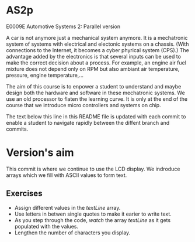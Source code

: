 # AS2p
E0009E Automotive Systems 2: Parallel version

A car is not anymore just a mechanical system anymore.
It is a mechatronic system of systems with electrical and electonic systems on a chassis.
(With connections to the Internet, it becomes a cyber phyrical system (CPS).)
The advantage added by the electronics is that several inputs can be used to make the correct decision about a process.
For example, an engine air fuel mixture does not depend only on RPM but also ambiant air temperature, pressure, engine temperature,...

The aim of this course is to enpower a student to understand and maybe design both the hardware and software in these mechatronic systems.
We use an old processor to flaten the learning curve.
It is only at the end of the course that we introduce micro controllers and systems on chip.

The text below this line in this README file is updated with each commit to enable a student to navigate rapidly between the diffent branch and commits.

# Version's aim
This commit is where we continue to use the LCD display.
We indroduce arrays which we fill with ASCII values to form text.

## Exercises
- Assign different values in the *textLine* array.
- Use letters in betwen single quotes to make it earier to write text.
- As you step through the code, *watch* the array *textLine* as it gets populated with the values.
- Lengthen the number of characters you display.
